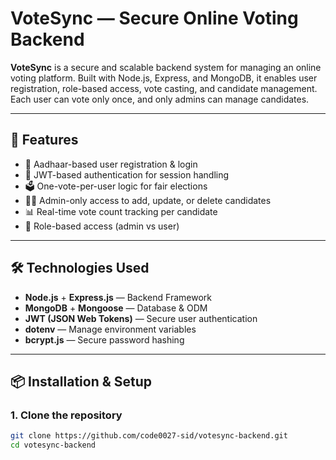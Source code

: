 # VoteSync — Secure Online Voting Backend

**VoteSync** is a secure and scalable backend system for managing an online voting platform. Built with Node.js, Express, and MongoDB, it enables user registration, role-based access, vote casting, and candidate management. Each user can vote only once, and only admins can manage candidates.

---

## 🔧 Features

- 👤 Aadhaar-based user registration & login
- 🔐 JWT-based authentication for session handling
- 🗳️ One-vote-per-user logic for fair elections
- 🧑‍💼 Admin-only access to add, update, or delete candidates
- 📊 Real-time vote count tracking per candidate
- 🔐 Role-based access (admin vs user)

---

## 🛠️ Technologies Used

- **Node.js** + **Express.js** — Backend Framework
- **MongoDB** + **Mongoose** — Database & ODM
- **JWT (JSON Web Tokens)** — Secure user authentication
- **dotenv** — Manage environment variables
- **bcrypt.js** — Secure password hashing

---

## 📦 Installation & Setup

### 1. Clone the repository

```bash
git clone https://github.com/code0027-sid/votesync-backend.git
cd votesync-backend
